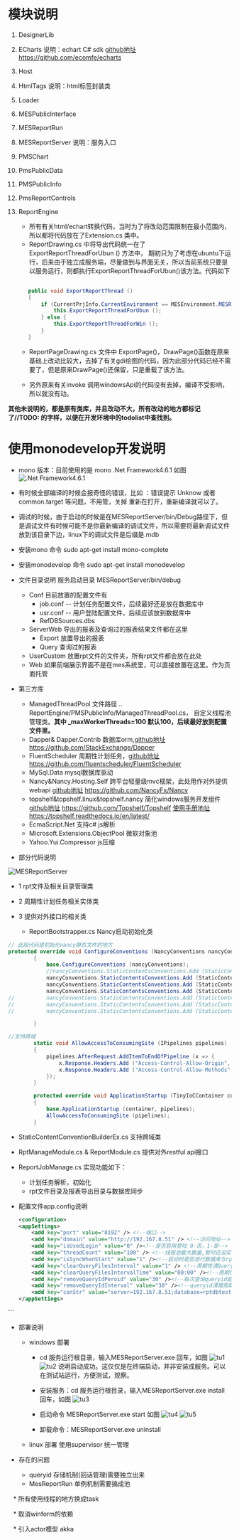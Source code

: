 # 模块说明

1. DesignerLib
2. ECharts 说明：echart C# sdk [github地址](https://github.com/ecomfe/echarts)
https://github.com/ecomfe/echarts
3. Host
4. HtmlTags 说明：html标签封装类
5. Loader
6. MESPublicInterface
7. MESReportRun
8. MESReportServer 说明：服务入口
9. PMSChart
10. PmsPublicData
11. PMSPublicInfo
12. PmsReportControls
13. ReportEngine

     + 所有有关html/echart转换代码，当时为了将改动范围限制在最小范围内，所以都将代码放在了Extension.cs 类中。
     + ReportDrawing.cs 中将导出代码统一在了 ExportReportThreadForUbun () 方法中，
     期初只为了考虑在ubuntu下运行，后来由于独立成服务端，尽量做到与界面无关，所以当前系统只要是以服务运行，则都执行ExportReportThreadForUbun()该方法。代码如下 
     
     ```csharp
        		
        public void ExportReportThread ()
		{
			if (CurrentPrjInfo.CurrentEnvironment == MESEnvironment.MESReportServer) {//(System.Environment.OSVersion.Platform == PlatformID.Unix) {
				this.ExportReportThreadForUbun ();
			} else {
				this.ExportReportThreadForWin ();
			}
		}
     ```

      + ReportPageDrawing.cs 文件中 ExportPage()，DrawPage()函数在原来基础上改动比较大，去掉了有关gdi绘图的代码，因为此部分代码已经不需要了，但是原来DrawPage()还保留，只是重载了该方法。

      + 另外原来有关invoke 调用windowsApi的代码没有去掉，编译不受影响，所以就没有动。




**其他未说明的，都是原有类库，并且改动不大，所有改动的地方都标记了//TODO: 的字样，以便在开发环境中的todolist中查找到。**

# 使用monodevelop开发说明
+ mono 版本：目前使用的是 mono .Net Framework4.6.1 如图
![.Net Framework4.6.1](选区_020.png)

+ 有时候全部编译的时候会报奇怪的错误，比如 ：错误提示 Unknow 或者 common.target 等问题，不用管，关掉 重新在打开，重新编译就可以了。

+ 调试的时候，由于启动的时候是在MESReportServer/bin/Debug路径下，但是调试文件有时候可能不是你最新编译的调试文件，所以需要将最新调试文件放到该目录下边，linux下的调试文件是后缀是.mdb

+ 安装mono 命令  sudo apt-get install mono-complete 

+ 安装monodevelop 命令 sudo apt-get install monodevelop

+ 文件目录说明 服务启动目录 MESReportServer/bin/debug
    
    * Conf 目前放置的配置文件有
        - job.conf -- 计划任务配置文件，后续最好还是放在数据库中
        - usr.conf -- 用户登陆配置文件，后续应该放到数据库中
        - RefDBSources.dbs
    * ServerWeb 导出的报表及查询过的报表结果文件都在这里
        - Export 放置导出的报表
        - Query 查询过的报表
    * UserCustom 放置rpt文件的文件夹，所有rpt文件都会放在此处
    * Web 如果前端展示界面不是在mes系统里，可以直接放置在这里。作为页面托管
+ 第三方库
    * ManagedThreadPool 文件路径 .. ReportEngine/PMSPublicInfo/ManagedThreadPool.cs，
    自定义线程池管理类。**其中 _maxWorkerThreads=100 默认100，后续最好放到配置文件里。**
     * Dapper& Dapper.Contrib 数据库orm,[github地址](https://github.com/StackExchange/Dapper) https://github.com/StackExchange/Dapper
     * FluentScheduler 周期性计划任务，[github地址](https://github.com/fluentscheduler/FluentScheduler)
     https://github.com/fluentscheduler/FluentScheduler
     * MySql.Data mysql数据库驱动 
     * Nancy&Nancy.Hosting.Self 跨平台轻量级mvc框架，此处用作对外提供webapi
     [github地址](https://github.com/NancyFx/Nancy)
     https://github.com/NancyFx/Nancy
     * topshelf&topshelf.linux&topshelf.nancy 简化windows服务开发组件
      [github地址](https://github.com/Topshelf/Topshelf) 
      https://github.com/Topshelf/Topshelf
      [使用手册地址](https://topshelf.readthedocs.io/en/latest/) 
      https://topshelf.readthedocs.io/en/latest/
    * EcmaScript.Net 支持c# js解析
    * Microsoft.Extensions.ObjectPool 微软对象池
    * Yahoo.Yui.Compressor js压缩
+ 部分代码说明

![MESReportServer](选区_001.png)

  * 1 rpt文件及相关目录管理类
  * 2 周期性计划任务相关实体类
  * 3 提供对外接口的相关类
    
    - ReportBootstrapper.cs Nancy启动初始化类

```csharp
// 此段代码是初始化nancy静态文件的地方
protected override void ConfigureConventions (NancyConventions nancyConventions)
		{
			base.ConfigureConventions (nancyConventions);
			//nancyConventions.StaticContentsConventions.Add (StaticContentConventionBuilder.AddDirectory ("ServerWeb"));
			nancyConventions.StaticContentsConventions.Add (StaticContentConventionBuilderEx.AddDirectory ("ServerWeb/Query"));
			nancyConventions.StaticContentsConventions.Add (StaticContentConventionBuilderEx.AddDirectory ("ServerWeb/Export"));
			nancyConventions.StaticContentsConventions.Add (StaticContentConventionBuilderEx.AddDirectory ("Web"));
//			nancyConventions.StaticContentsConventions.Add (StaticContentConventionBuilder.AddDirectory ("content"));
//			nancyConventions.StaticContentsConventions.Add (StaticContentConventionBuilder.AddDirectory ("css"));
//			nancyConventions.StaticContentsConventions.Add (StaticContentConventionBuilder.AddDirectory ("fonts"));

		}

//支持跨域 
        static void AllowAccessToConsumingSite (IPipelines pipelines)
		{
			pipelines.AfterRequest.AddItemToEndOfPipeline (x => {
				x.Response.Headers.Add ("Access-Control-Allow-Origin", "*");
				x.Response.Headers.Add ("Access-Control-Allow-Methods", "POST,GET,DELETE,PUT,OPTIONS");
			});
		}

        protected override void ApplicationStartup (TinyIoCContainer container, IPipelines pipelines)
		{
			base.ApplicationStartup (container, pipelines);
			AllowAccessToConsumingSite (pipelines);
		}
```
  - StaticContentConventionBuilderEx.cs 支持跨域类
  - RptManageModule.cs & ReportModule.cs 提供对外restful api接口
  - ReportJobManage.cs 实现功能如下：
    
    + 计划任务解析，初始化
    + rpt文件目录及报表导出目录与数据库同步

+ 配置文件app.config说明
    ```xml
    <configuration>
	<appSettings>
		<add key="port" value="8192" /> <!--端口-->
		<add key="domain" value="http://192.167.8.51" /> <!--访问地址-->
		<add key="isUsedLogin" value="0" /><!--是否启用登陆 0-否，1-是-->
		<add key="threadCount" value="100" /> <!--线程池最大数量,暂时还没实现-->
		<add key="isSyncWhenStart" value="1" /><!--启动时是否进行数据库与rpt目录同步-->
		<add key="clearQueryFilesInterval" value="1" /> <!--周期性清Query下的文件，默认1天清理一次-->
		<add key="clearQueryFilesIntervalTime" value="00:00" /><!--周期性清Query下的文件，默认1天清理一次，00:00点进行-->
		<add key="removeQueryIdPeroid" value="30" /><!--每次查询queryid超时时间 默认30分钟-->
		<add key="removeQueryIdInterval" value="30" /><!--queryid清理周期 默认30分钟清理一次过期的queryid-->
		<add key="conStr" value="server=192.167.8.51;database=rptdbtest;uid=root;pwd=root;pooling=true;charset='utf8';port=3306" /><!--数据库链接地址-->
	</appSettings>
</configuration>```

+ 部署说明
    * windows 部署
        
        - cd 服务运行根目录，输入MESReportServer.exe 回车，如图
        ![tu1](选区_002.png)
        ![tu2](选区_003.png)
        说明启动成功。这仅仅是在终端启动，并非安装成服务。可以在测试站运行，方便测试，观察。
        - 安装服务：cd 服务运行根目录，输入MESReportServer.exe install 回车，如图
        ![tu3](选区_004.png)
        - 启动命令 MESReportServer.exe start 如图
        ![tu4](选区_005.png)
        ![tu5](选区_006.png)

        - 卸载命令：MESReportServer.exe uninstall

    * linux 部署
        使用supervisor 统一管理

+ 存在的问题
    * queryid 存储机制(回话管理)需要独立出来
    * MesReportRun 单例机制需要搞成池
    
    * 所有使用线程的地方换成task
    
    * 取消winform的依赖
    
    * 引入actor模型 akka
